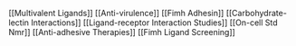 [[Multivalent Ligands]]
[[Anti-virulence]]
[[Fimh Adhesin]]
[[Carbohydrate-lectin Interactions]]
[[Ligand-receptor Interaction Studies]]
[[On-cell Std Nmr]]
[[Anti-adhesive Therapies]]
[[Fimh Ligand Screening]]
